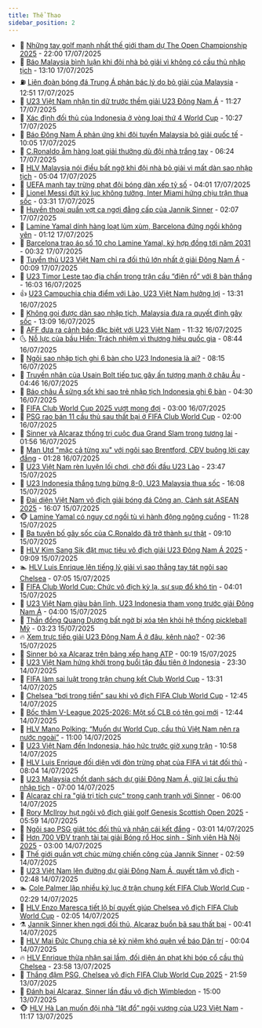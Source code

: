 ```yaml
---
title: Thể Thao
sidebar_position: 2
---
```


<!-- dantri-the-thao:START -->
- 🎡 [Những tay golf mạnh nhất thế giới tham dự The Open Championship 2025](https://dantri.com.vn/the-thao/nhung-tay-golf-manh-nhat-the-gioi-tham-du-the-open-championship-2025-20250717142242632.htm) - 22:00 17/07/2025
- 💯 [Báo Malaysia bình luận khi đội nhà bỏ giải vì không có cầu thủ nhập tịch](https://dantri.com.vn/the-thao/bao-malaysia-binh-luan-khi-doi-nha-bo-giai-vi-khong-co-cau-thu-nhap-tich-20250717194536894.htm) - 13:10 17/07/2025
- ⛽️ [Liên đoàn bóng đá Trung Á phản bác lý do bỏ giải của Malaysia](https://dantri.com.vn/the-thao/lien-doan-bong-da-trung-a-phan-bac-ly-do-bo-giai-cua-malaysia-20250717194132995.htm) - 12:51 17/07/2025
- 💃 [U23 Việt Nam nhận tin dữ trước thềm giải U23 Đông Nam Á](https://dantri.com.vn/the-thao/u23-viet-nam-nhan-tin-du-truoc-them-giai-u23-dong-nam-a-20250717174710774.htm) - 11:27 17/07/2025
- 🌈 [Xác định đối thủ của Indonesia ở vòng loại thứ 4 World Cup](https://dantri.com.vn/the-thao/xac-dinh-doi-thu-cua-indonesia-o-vong-loai-thu-4-world-cup-20250717172711362.htm) - 10:27 17/07/2025
- 🦅 [Báo Đông Nam Á phản ứng khi đội tuyển Malaysia bỏ giải quốc tế](https://dantri.com.vn/the-thao/bao-dong-nam-a-phan-ung-khi-doi-tuyen-malaysia-bo-giai-quoc-te-20250717124447413.htm) - 10:05 17/07/2025
- 🌝 [C.Ronaldo ẵm hàng loạt giải thưởng dù đội nhà trắng tay](https://dantri.com.vn/the-thao/cronaldo-am-hang-loat-giai-thuong-du-doi-nha-trang-tay-20250717132432573.htm) - 06:24 17/07/2025
- 🚀 [HLV Malaysia nói điều bất ngờ khi đội nhà bỏ giải vì mất dàn sao nhập tịch](https://dantri.com.vn/the-thao/hlv-malaysia-noi-dieu-bat-ngo-khi-doi-nha-bo-giai-vi-mat-dan-sao-nhap-tich-20250717113614841.htm) - 05:04 17/07/2025
- 🎉 [UEFA mạnh tay trừng phạt đội bóng dàn xếp tỷ số](https://dantri.com.vn/the-thao/uefa-manh-tay-trung-phat-doi-bong-dan-xep-ty-so-20250717105324469.htm) - 04:01 17/07/2025
- 📝 [Lionel Messi đứt kỷ lục không tưởng, Inter Miami hứng chịu trận thua sốc](https://dantri.com.vn/the-thao/lionel-messi-dut-ky-luc-khong-tuong-inter-miami-hung-chiu-tran-thua-soc-20250717101522937.htm) - 03:31 17/07/2025
- 🦄 [Huyền thoại quần vợt ca ngợi đẳng cấp của Jannik Sinner](https://dantri.com.vn/the-thao/huyen-thoai-quan-vot-ca-ngoi-dang-cap-cua-jannik-sinner-20250717090256751.htm) - 02:07 17/07/2025
- 🎉 [Lamine Yamal dính hàng loạt lùm xùm, Barcelona đứng ngồi không yên](https://dantri.com.vn/the-thao/lamine-yamal-dinh-hang-loat-lum-xum-barcelona-dung-ngoi-khong-yen-20250716231340535.htm) - 01:12 17/07/2025
- 💼 [Barcelona trao áo số 10 cho Lamine Yamal, ký hợp đồng tới năm 2031](https://dantri.com.vn/the-thao/barcelona-trao-ao-so-10-cho-lamine-yamal-ky-hop-dong-toi-nam-2031-20250717072302714.htm) - 00:32 17/07/2025
- 🤡 [Tuyển thủ U23 Việt Nam chỉ ra đối thủ lớn nhất ở giải Đông Nam Á](https://dantri.com.vn/the-thao/tuyen-thu-u23-viet-nam-chi-ra-doi-thu-lon-nhat-o-giai-dong-nam-a-20250717064454743.htm) - 00:09 17/07/2025
- 🦆 [U23 Timor Leste tạo địa chấn trong trận cầu “điên rồ” với 8 bàn thắng](https://dantri.com.vn/the-thao/u23-timor-leste-tao-dia-chan-trong-tran-cau-dien-ro-voi-8-ban-thang-20250716224945062.htm) - 16:03 16/07/2025
- 👍 [U23 Campuchia chia điểm với Lào, U23 Việt Nam hưởng lợi](https://dantri.com.vn/the-thao/u23-campuchia-chia-diem-voi-lao-u23-viet-nam-huong-loi-20250716203114489.htm) - 13:31 16/07/2025
- 💼 [Không gọi được dàn sao nhập tịch, Malaysia đưa ra quyết định gây sốc](https://dantri.com.vn/the-thao/khong-goi-duoc-dan-sao-nhap-tich-malaysia-dua-ra-quyet-dinh-gay-soc-20250716200941745.htm) - 13:09 16/07/2025
- 🦒 [AFF đưa ra cảnh báo đặc biệt với U23 Việt Nam](https://dantri.com.vn/the-thao/aff-dua-ra-canh-bao-dac-biet-voi-u23-viet-nam-20250716183201783.htm) - 11:32 16/07/2025
- 🌜 [Nỗ lực của bầu Hiển: Trách nhiệm vì thương hiệu quốc gia](https://dantri.com.vn/the-thao/no-luc-cua-bau-hien-trach-nhiem-vi-thuong-hieu-quoc-gia-20250716152124434.htm) - 08:44 16/07/2025
- 🦆 [Ngôi sao nhập tịch ghi 6 bàn cho U23 Indonesia là ai?](https://dantri.com.vn/the-thao/ngoi-sao-nhap-tich-ghi-6-ban-cho-u23-indonesia-la-ai-20250716103421449.htm) - 08:15 16/07/2025
- 💪 [Truyền nhân của Usain Bolt tiếp tục gây ấn tượng mạnh ở châu Âu](https://dantri.com.vn/the-thao/truyen-nhan-cua-usain-bolt-tiep-tuc-gay-an-tuong-manh-o-chau-au-20250716114606904.htm) - 04:46 16/07/2025
- 🧠 [Báo châu Á sửng sốt khi sao trẻ nhập tịch Indonesia ghi 6 bàn](https://dantri.com.vn/the-thao/bao-chau-a-sung-sot-khi-sao-tre-nhap-tich-indonesia-ghi-6-ban-20250716113046567.htm) - 04:30 16/07/2025
- 🦄 [FIFA Club World Cup 2025 vượt mong đợi](https://dantri.com.vn/the-thao/fifa-club-world-cup-2025-vuot-mong-doi-20250716074913452.htm) - 03:00 16/07/2025
- 🥸 [PSG rao bán 11 cầu thủ sau thất bại ở FIFA Club World Cup](https://dantri.com.vn/the-thao/psg-rao-ban-11-cau-thu-sau-that-bai-o-fifa-club-world-cup-20250716085450425.htm) - 02:00 16/07/2025
- 🤠 [Sinner và Alcaraz thống trị cuộc đua Grand Slam trong tương lai](https://dantri.com.vn/the-thao/sinner-va-alcaraz-thong-tri-cuoc-dua-grand-slam-trong-tuong-lai-20250716084620435.htm) - 01:56 16/07/2025
- 👺 [Man Utd &quot;mặc cả từng xu&quot; với ngôi sao Brentford, CĐV buông lời cay đắng](https://dantri.com.vn/the-thao/man-utd-mac-ca-tung-xu-voi-ngoi-sao-brentford-cdv-buong-loi-cay-dang-20250716080503375.htm) - 01:28 16/07/2025
- 📝 [U23 Việt Nam rèn luyện lối chơi, chờ đối đầu U23 Lào](https://dantri.com.vn/the-thao/u23-viet-nam-ren-luyen-loi-choi-cho-doi-dau-u23-lao-20250716064446594.htm) - 23:47 15/07/2025
- 🦆 [U23 Indonesia thắng tưng bừng 8-0, U23 Malaysia thua sốc](https://dantri.com.vn/the-thao/u23-indonesia-thang-tung-bung-8-0-u23-malaysia-thua-soc-20250715230834708.htm) - 16:08 15/07/2025
- 🥳 [Đại diện Việt Nam vô địch giải bóng đá Công an, Cảnh sát ASEAN 2025](https://dantri.com.vn/the-thao/dai-dien-viet-nam-vo-dich-giai-bong-da-cong-an-canh-sat-asean-2025-20250715235909077.htm) - 16:07 15/07/2025
- 🐵 [Lamine Yamal có nguy cơ ngồi tù vì hành động ngông cuồng](https://dantri.com.vn/the-thao/lamine-yamal-co-nguy-co-ngoi-tu-vi-hanh-dong-ngong-cuong-20250715122901710.htm) - 11:28 15/07/2025
- 🤩 [Ba tuyên bố gây sốc của C.Ronaldo đã trở thành sự thật](https://dantri.com.vn/the-thao/ba-tuyen-bo-gay-soc-cua-cronaldo-da-tro-thanh-su-that-20250715124542610.htm) - 09:10 15/07/2025
- 🤠 [HLV Kim Sang Sik đặt mục tiêu vô địch giải U23 Đông Nam Á 2025](https://dantri.com.vn/the-thao/hlv-kim-sang-sik-dat-muc-tieu-vo-dich-giai-u23-dong-nam-a-2025-20250715160913828.htm) - 09:09 15/07/2025
- 🏊 [HLV Luis Enrique lên tiếng lý giải vì sao thẳng tay tát ngôi sao Chelsea](https://dantri.com.vn/the-thao/hlv-luis-enrique-len-tieng-ly-giai-vi-sao-thang-tay-tat-ngoi-sao-chelsea-20250715120549302.htm) - 07:05 15/07/2025
- 🗽 [FIFA Club World Cup: Chức vô địch kỳ lạ, sự sụp đổ khó tin](https://dantri.com.vn/the-thao/fifa-club-world-cup-chuc-vo-dich-ky-la-su-sup-do-kho-tin-20250715013043549.htm) - 04:01 15/07/2025
- 🚀 [U23 Việt Nam giàu bản lĩnh, U23 Indonesia tham vọng trước giải Đông Nam Á](https://dantri.com.vn/the-thao/u23-viet-nam-giau-ban-linh-u23-indonesia-tham-vong-truoc-giai-dong-nam-a-20250715102700086.htm) - 04:00 15/07/2025
- 🎉 [Thần đồng Quang Dương bất ngờ bị xóa tên khỏi hệ thống pickleball Mỹ](https://dantri.com.vn/the-thao/than-dong-quang-duong-bat-ngo-bi-xoa-ten-khoi-he-thong-pickleball-my-20250715102252732.htm) - 03:23 15/07/2025
- 🔥 [Xem trực tiếp giải U23 Đông Nam Á ở đâu, kênh nào?](https://dantri.com.vn/the-thao/xem-truc-tiep-giai-u23-dong-nam-a-o-dau-kenh-nao-20250715093643461.htm) - 02:36 15/07/2025
- 🎉 [Sinner bỏ xa Alcaraz trên bảng xếp hạng ATP](https://dantri.com.vn/the-thao/sinner-bo-xa-alcaraz-tren-bang-xep-hang-atp-20250715071653174.htm) - 00:19 15/07/2025
- 🎡 [U23 Việt Nam hứng khởi trong buổi tập đầu tiên ở Indonesia](https://dantri.com.vn/the-thao/u23-viet-nam-hung-khoi-trong-buoi-tap-dau-tien-o-indonesia-20250715062918348.htm) - 23:30 14/07/2025
- 🐻 [FIFA làm sai luật trong trận chung kết Club World Cup](https://dantri.com.vn/the-thao/fifa-lam-sai-luat-trong-tran-chung-ket-club-world-cup-20250714203102658.htm) - 13:31 14/07/2025
- 🌊 [Chelsea “bơi trong tiền” sau khi vô địch FIFA Club World Cup](https://dantri.com.vn/the-thao/chelsea-boi-trong-tien-sau-khi-vo-dich-fifa-club-world-cup-20250714184455875.htm) - 12:45 14/07/2025
- 💃 [Bốc thăm V-League 2025-2026: Một số CLB có tên gọi mới](https://dantri.com.vn/the-thao/boc-tham-v-league-2025-2026-mot-so-clb-co-ten-goi-moi-20250714192208353.htm) - 12:44 14/07/2025
- 🤔 [HLV Mano Polking: “Muốn dự World Cup, cầu thủ Việt Nam nên ra nước ngoài”](https://dantri.com.vn/the-thao/hlv-mano-polking-muon-du-world-cup-cau-thu-viet-nam-nen-ra-nuoc-ngoai-20250714143752303.htm) - 11:00 14/07/2025
- 🤭 [U23 Việt Nam đến Indonesia, háo hức trước giờ xung trận](https://dantri.com.vn/the-thao/u23-viet-nam-den-indonesia-hao-huc-truoc-gio-xung-tran-20250714174255388.htm) - 10:58 14/07/2025
- 👹 [HLV Luis Enrique đối diện với đòn trừng phạt của FIFA vì tát đối thủ](https://dantri.com.vn/the-thao/hlv-luis-enrique-doi-dien-voi-don-trung-phat-cua-fifa-vi-tat-doi-thu-20250714145651919.htm) - 08:04 14/07/2025
- 🗽 [U23 Malaysia chốt danh sách dự giải Đông Nam Á, giữ lại cầu thủ nhập tịch](https://dantri.com.vn/the-thao/u23-malaysia-chot-danh-sach-du-giai-dong-nam-a-giu-lai-cau-thu-nhap-tich-20250714100153011.htm) - 07:00 14/07/2025
- 🥳 [Alcaraz chỉ ra &quot;giá trị tích cực&quot; trong cạnh tranh với Sinner](https://dantri.com.vn/the-thao/alcaraz-chi-ra-gia-tri-tich-cuc-trong-canh-tranh-voi-sinner-20250714085424272.htm) - 06:00 14/07/2025
- 💃 [Rory McIlroy hụt ngôi vô địch giải golf Genesis Scottish Open 2025](https://dantri.com.vn/the-thao/rory-mcilroy-hut-ngoi-vo-dich-giai-golf-genesis-scottish-open-2025-20250714145532205.htm) - 05:59 14/07/2025
- 🧰 [Ngôi sao PSG giật tóc đối thủ và nhận cái kết đắng](https://dantri.com.vn/the-thao/ngoi-sao-psg-giat-toc-doi-thu-va-nhan-cai-ket-dang-20250714095507511.htm) - 03:01 14/07/2025
- 💪 [Hơn 700 VĐV tranh tài tại giải Bóng rổ Học sinh - Sinh viên Hà Nội 2025](https://dantri.com.vn/the-thao/hon-700-vdv-tranh-tai-tai-giai-bong-ro-hoc-sinh-sinh-vien-ha-noi-2025-20250714151339566.htm) - 03:00 14/07/2025
- 🚀 [Thế giới quần vợt chúc mừng chiến công của Jannik Sinner](https://dantri.com.vn/the-thao/the-gioi-quan-vot-chuc-mung-chien-cong-cua-jannik-sinner-20250714095825200.htm) - 02:59 14/07/2025
- 🤠 [U23 Việt Nam lên đường dự giải Đông Nam Á, quyết tâm vô địch](https://dantri.com.vn/the-thao/u23-viet-nam-len-duong-du-giai-dong-nam-a-quyet-tam-vo-dich-20250714094251118.htm) - 02:48 14/07/2025
- 🏊 [Cole Palmer lập nhiều kỷ lục ở trận chung kết FIFA Club World Cup](https://dantri.com.vn/the-thao/cole-palmer-lap-nhieu-ky-luc-o-tran-chung-ket-fifa-club-world-cup-20250714091731095.htm) - 02:29 14/07/2025
- 🦄 [HLV Enzo Maresca tiết lộ bí quyết giúp Chelsea vô địch FIFA Club World Cup](https://dantri.com.vn/the-thao/hlv-enzo-maresca-tiet-lo-bi-quyet-giup-chelsea-vo-dich-fifa-club-world-cup-20250714080304526.htm) - 02:05 14/07/2025
- ⚗️ [Jannik Sinner khen ngợi đối thủ, Alcaraz buồn bã sau thất bại](https://dantri.com.vn/the-thao/jannik-sinner-khen-ngoi-doi-thu-alcaraz-buon-ba-sau-that-bai-20250714073922437.htm) - 00:41 14/07/2025
- 🥷 [HLV Mai Đức Chung chia sẻ kỷ niệm khó quên về báo Dân trí](https://dantri.com.vn/the-thao/hlv-mai-duc-chung-chia-se-ky-niem-kho-quen-ve-bao-dan-tri-20250613010611502.htm) - 00:04 14/07/2025
- 🔥 [HLV Enrique thừa nhận sai lầm, đối diện án phạt khi bóp cổ cầu thủ Chelsea](https://dantri.com.vn/the-thao/hlv-enrique-thua-nhan-sai-lam-doi-dien-an-phat-khi-bop-co-cau-thu-chelsea-20250714065559645.htm) - 23:58 13/07/2025
- 🦅 [Thắng đậm PSG, Chelsea vô địch FIFA Club World Cup 2025](https://dantri.com.vn/the-thao/thang-dam-psg-chelsea-vo-dich-fifa-club-world-cup-2025-20250714050828173.htm) - 21:59 13/07/2025
- 🌝 [Đánh bại Alcaraz, Sinner lần đầu vô địch Wimbledon](https://dantri.com.vn/the-thao/danh-bai-alcaraz-sinner-lan-dau-vo-dich-wimbledon-20250713220020223.htm) - 15:00 13/07/2025
- 🐵 [HLV Hà Lan muốn đội nhà “lật đổ” ngôi vương của U23 Việt Nam](https://dantri.com.vn/the-thao/hlv-ha-lan-muon-doi-nha-lat-do-ngoi-vuong-cua-u23-viet-nam-20250713181702008.htm) - 11:17 13/07/2025<!-- dantri-the-thao:END -->
